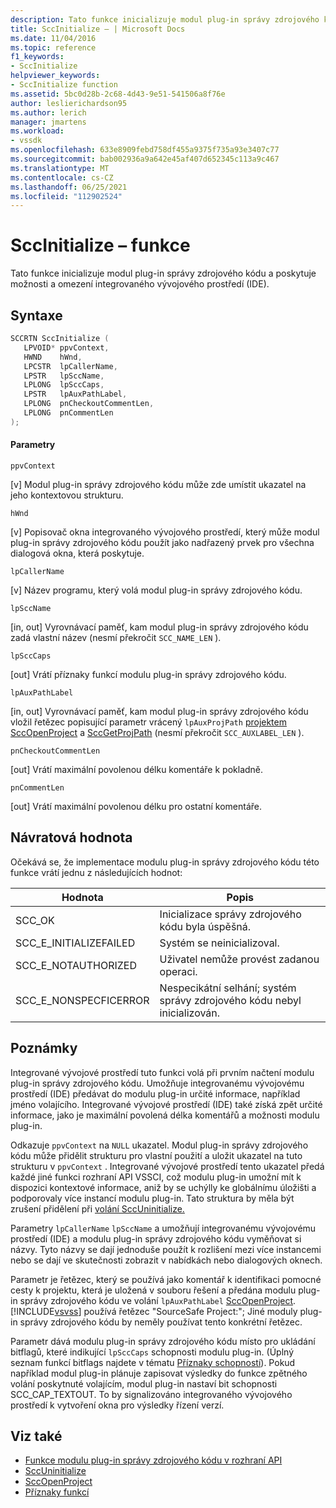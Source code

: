 ```yaml
---
description: Tato funkce inicializuje modul plug-in správy zdrojového kódu a poskytuje možnosti a omezení integrovaného vývojového prostředí (IDE).
title: SccInitialize – | Microsoft Docs
ms.date: 11/04/2016
ms.topic: reference
f1_keywords:
- SccInitialize
helpviewer_keywords:
- SccInitialize function
ms.assetid: 5bc0d28b-2c68-4d43-9e51-541506a8f76e
author: leslierichardson95
ms.author: lerich
manager: jmartens
ms.workload:
- vssdk
ms.openlocfilehash: 633e8909febd758df455a9375f735a93e3407c77
ms.sourcegitcommit: bab002936a9a642e45af407d652345c113a9c467
ms.translationtype: MT
ms.contentlocale: cs-CZ
ms.lasthandoff: 06/25/2021
ms.locfileid: "112902524"
---
```

# <a name="sccinitialize-function"></a>SccInitialize – funkce
Tato funkce inicializuje modul plug-in správy zdrojového kódu a poskytuje možnosti a omezení integrovaného vývojového prostředí (IDE).

## <a name="syntax"></a>Syntaxe

```cpp
SCCRTN SccInitialize (
   LPVOID* ppvContext,
   HWND    hWnd,
   LPCSTR  lpCallerName,
   LPSTR   lpSccName,
   LPLONG  lpSccCaps,
   LPSTR   lpAuxPathLabel,
   LPLONG  pnCheckoutCommentLen,
   LPLONG  pnCommentLen
);
```

#### <a name="parameters"></a>Parametry
 `ppvContext`

[v] Modul plug-in správy zdrojového kódu může zde umístit ukazatel na jeho kontextovou strukturu.

 `hWnd`

[v] Popisovač okna integrovaného vývojového prostředí, který může modul plug-in správy zdrojového kódu použít jako nadřazený prvek pro všechna dialogová okna, která poskytuje.

 `lpCallerName`

[v] Název programu, který volá modul plug-in správy zdrojového kódu.

 `lpSccName`

[in, out] Vyrovnávací paměť, kam modul plug-in správy zdrojového kódu zadá vlastní název (nesmí překročit `SCC_NAME_LEN` ).

 `lpSccCaps`

[out] Vrátí příznaky funkcí modulu plug-in správy zdrojového kódu.

 `lpAuxPathLabel`

[in, out] Vyrovnávací paměť, kam modul plug-in správy zdrojového kódu vložil řetězec popisující parametr vrácený `lpAuxProjPath` [projektem SccOpenProject](../extensibility/sccopenproject-function.md) a [SccGetProjPath](../extensibility/sccgetprojpath-function.md) (nesmí překročit `SCC_AUXLABEL_LEN` ).

 `pnCheckoutCommentLen`

[out] Vrátí maximální povolenou délku komentáře k pokladně.

 `pnCommentLen`

[out] Vrátí maximální povolenou délku pro ostatní komentáře.

## <a name="return-value"></a>Návratová hodnota
 Očekává se, že implementace modulu plug-in správy zdrojového kódu této funkce vrátí jednu z následujících hodnot:

|Hodnota|Popis|
|-----------|-----------------|
|SCC_OK|Inicializace správy zdrojového kódu byla úspěšná.|
|SCC_E_INITIALIZEFAILED|Systém se neinicializoval.|
|SCC_E_NOTAUTHORIZED|Uživatel nemůže provést zadanou operaci.|
|SCC_E_NONSPECFICERROR|Nespecikátní selhání; systém správy zdrojového kódu nebyl inicializován.|

## <a name="remarks"></a>Poznámky
 Integrované vývojové prostředí tuto funkci volá při prvním načtení modulu plug-in správy zdrojového kódu. Umožňuje integrovanému vývojovému prostředí (IDE) předávat do modulu plug-in určité informace, například jméno volajícího. Integrované vývojové prostředí (IDE) také získá zpět určité informace, jako je maximální povolená délka komentářů a možnosti modulu plug-in.

 Odkazuje `ppvContext` na `NULL` ukazatel. Modul plug-in správy zdrojového kódu může přidělit strukturu pro vlastní použití a uložit ukazatel na tuto strukturu v `ppvContext` . Integrované vývojové prostředí tento ukazatel předá každé jiné funkci rozhraní API VSSCI, což modulu plug-in umožní mít k dispozici kontextové informace, aniž by se uchýlly ke globálnímu úložišti a podporovaly více instancí modulu plug-in. Tato struktura by měla být zrušení přidělení při [volání SccUninitialize.](../extensibility/sccuninitialize-function.md)

 Parametry `lpCallerName` `lpSccName` a umožňují integrovanému vývojovému prostředí (IDE) a modulu plug-in správy zdrojového kódu vyměňovat si názvy. Tyto názvy se dají jednoduše použít k rozlišení mezi více instancemi nebo se dají ve skutečnosti zobrazit v nabídkách nebo dialogových oknech.

 Parametr je řetězec, který se používá jako komentář k identifikaci pomocné cesty k projektu, která je uložená v souboru řešení a předána modulu plug-in správy zdrojového kódu ve volání `lpAuxPathLabel` [SccOpenProject](../extensibility/sccopenproject-function.md). [!INCLUDE[vsvss](../extensibility/includes/vsvss_md.md)] používá řetězec "SourceSafe Project:"; Jiné moduly plug-in správy zdrojového kódu by neměly používat tento konkrétní řetězec.

 Parametr dává modulu plug-in správy zdrojového kódu místo pro ukládání bitflagů, které indikující `lpSccCaps` schopnosti modulu plug-in. (Úplný seznam funkcí bitflags najdete v tématu [Příznaky schopností](../extensibility/capability-flags.md)). Pokud například modul plug-in plánuje zapisovat výsledky do funkce zpětného volání poskytnuté volajícím, modul plug-in nastaví bit schopnosti SCC_CAP_TEXTOUT. To by signalizováno integrovaného vývojového prostředí k vytvoření okna pro výsledky řízení verzí.

## <a name="see-also"></a>Viz také
- [Funkce modulu plug-in správy zdrojového kódu v rozhraní API](../extensibility/source-control-plug-in-api-functions.md)
- [SccUninitialize](../extensibility/sccuninitialize-function.md)
- [SccOpenProject](../extensibility/sccopenproject-function.md)
- [Příznaky funkcí](../extensibility/capability-flags.md)
